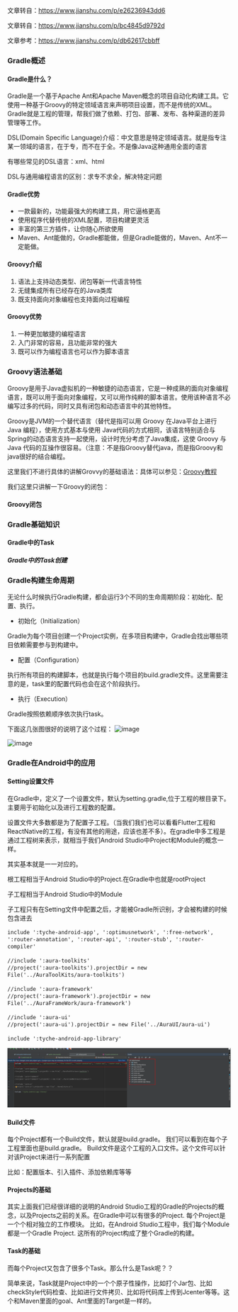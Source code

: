 文章转自：https://www.jianshu.com/p/e26236943dd6

文章转自：https://www.jianshu.com/p/bc4845d9792d

文章参考：https://www.jianshu.com/p/db62617cbbff



### Gradle概述

#### Gradle是什么？

Gradle是一个基于Apache Ant和Apache Maven概念的项目自动化构建工具。它使用一种基于Groovy的特定领域语言来声明项目设置，而不是传统的XML。Gradle就是工程的管理，帮我们做了依赖、打包、部署、发布、各种渠道的差异管理等工作。

DSL(Domain Specific Language)介绍：中文意思是特定领域语言。就是指专注某一领域的语言，在于专，而不在于全。不是像Java这种通用全面的语言

有哪些常见的DSL语言：xml、html

DSL与通用编程语言的区别：求专不求全，解决特定问题


#### Gradle优势

- 一款最新的，功能最强大的构建工具，用它逼格更高
- 使用程序代替传统的XML配置，项目构建更灵活
- 丰富的第三方插件，让你随心所欲使用
- Maven、Ant能做的，Gradle都能做，但是Gradle能做的，Maven、Ant不一定能做。


#### Groovy介绍

1. 语法上支持动态类型、闭包等新一代语言特性
1. 无缝集成所有已经存在的Java类库
1. 既支持面向对象编程也支持面向过程编程

#### Groovy优势

1. 一种更加敏捷的编程语言
1. 入门非常的容易，且功能非常的强大
1. 既可以作为编程语言也可以作为脚本语言


### Groovy语法基础

Groovy是用于Java虚拟机的一种敏捷的动态语言，它是一种成熟的面向对象编程语言，既可以用于面向对象编程，又可以用作纯粹的脚本语言。使用该种语言不必编写过多的代码，同时又具有闭包和动态语言中的其他特性。

Groovy是JVM的一个替代语言（替代是指可以用 Groovy 在Java平台上进行 Java 编程），使用方式基本与使用 Java代码的方式相同，该语言特别适合与Spring的动态语言支持一起使用，设计时充分考虑了Java集成，这使 Groovy 与 Java 代码的互操作很容易。（注意：不是指Groovy替代java，而是指Groovy和java很好的结合编程。

这里我们不进行具体的讲解Grovvy的基础语法：具体可以参见：[Groovy教程](https://www.w3cschool.cn/groovy/)

我们这里只讲解一下Groovy的闭包：

#### Groovy闭包



### Gradle基础知识

#### Gradle中的Task

##### Gradle中的Task创建





### Gradle构建生命周期

无论什么时候执行Gradle构建，都会运行3个不同的生命周期阶段：初始化、配置、执行。

- 初始化（Initialization）

Gradle为每个项目创建一个Project实例，在多项目构建中，Gradle会找出哪些项目依赖需要参与到构建中。
- 配置（Configuration）

执行所有项目的构建脚本，也就是执行每个项目的build.gradle文件。这里需要注意的是，task里的配置代码也会在这个阶段执行。
- 执行（Execution）

Gradle按照依赖顺序依次执行task。

下面这几张图很好的说明了这个过程：
![image](http://note.youdao.com/yws/res/64668/FADC4AF0C8A846E2B045C6C6DEFA8AC0)

![image](http://note.youdao.com/yws/res/64671/DD0825257D424E80BE7F52579CE21E53)



### Gradle在Android中的应用

#### Setting设置文件

在Gradle中，定义了一个设置文件，默认为setting.gradle,位于工程的根目录下。主要用于初始化以及进行工程数的配置。

设置文件大多数都是为了配置子工程。（当我们我们也可以看看Flutter工程和ReactNative的工程，有没有其他的用途，应该也差不多）。在gradle中多工程是通过工程树来表示，就相当于我们Android Studio中Project和Module的概念一样。

其实基本就是一一对应的。

根工程相当于Android Studio中的Project.在Gradle中也就是rootProject

子工程相当于Android Studio中的Module

子工程只有在Setting文件中配置之后，才能被Gradle所识别，才会被构建的时候包含进去


```
include ':tyche-android-app', ':optimusnetwork', ':free-network', ':router-annotation', ':router-api', ':router-stub', ':router-compiler'

//include ':aura-toolkits'
//project(':aura-toolkits').projectDir = new File('../AuraToolKits/aura-toolkits')

//include ':aura-framework'
//project(':aura-framework').projectDir = new File('../AuraFrameWork/aura-framework')

//include ':aura-ui'
//project(':aura-ui').projectDir = new File('../AuraUI/aura-ui')

include ':tyche-android-app-library'

```
![setting-gradle-img](../../images/setting-gradle-img.png)


#### Build文件


每个Project都有一个Build文件，默认就是build.gradle。 我们可以看到在每个子工程里面也是build.gradle。 Build文件是这个工程的入口文件。这个文件可以针对该Project来进行一系列配置

比如：配置版本、引入插件、添加依赖库等等

#### Projects的基础

其实上面我们已经很详细的说明的Android Studio工程的Gradle的Projects的概念，以及Projects之前的关系。在Gradle中可以有很多的Project. 每个Project是一个个相对独立的工作模块。
比如，在Android Studio工程中，我们每个Module都是一个Gradle Project. 这所有的Project构成了整个Gradle的构建。

#### Task的基础

而每个Project又包含了很多个Task。那么什么是Task呢？？

简单来说，Task就是Project中的一个个原子性操作，比如打个Jar包、比如checkStyle代码检查、比如进行文件拷贝、比如将代码库上传到Jcenter等等。这个和Maven里面的goal、Ant里面的Target是一样的。




